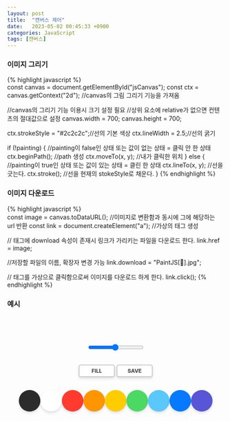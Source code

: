 ```yaml
---
layout: post
title:  "캔버스 제어"
date:   2023-05-02 00:45:33 +0900
categories: JavaScript
tags: [캔버스]
---
```


### 이미지 그리기

{% highlight javascript %}   
const canvas = document.getElementById("jsCanvas");
const ctx = canvas.getContext("2d"); //canvas의 그림 그리기 기능을 가져옴

//canvas의 그리기 기능 이용시 크기 설정 필요
//상위 요소에 relative가 없으면 컨텐츠의 절대값으로 설정
canvas.width = 700;
canvas.height = 700;

ctx.strokeStyle = "#2c2c2c";//선의 기본 색상
ctx.lineWidth = 2.5;//선의 굵기

if (!painting) {
    //painting이 false인 상태 또는 값이 없는 상태 = 클릭 안 한 상태
    ctx.beginPath(); //path 생성
    ctx.moveTo(x, y); //내가 클릭한 위치
} else {
    //painting이 true인 상태 또는 값이 있는 상태 = 클린 한 상태
    ctx.lineTo(x, y); //선을 긋는다.
    ctx.stroke(); //선을 현재의 stokeStyle로 채운다.
}
{% endhighlight %}

### 이미지 다운로드

{% highlight javascript %}   
const image = canvas.toDataURL(); //이미지로 변환함과 동시에 그에 해당하는 url 반환
const link = document.createElement("a"); //가상의  태그 생성

//<a> 태그에 download 속성이 존재시 링크가 가리키는 파일을 다운로드 한다.
link.href = image;

//저장할 파일의 이름, 확장자 변경 가능
link.download = "PaintJS[🎨].jpg";

//<a> 태그를 가상으로 클릭함으로써 이미지를 다운로드 하게 한다.
link.click();
{% endhighlight %}

### 예시

<style>
    .canvas {
    width: 700px;
    height: 700px;
    background-color: white;
    border-radius: 15px;
    box-shadow: 0 4px 6px rgba(50, 50, 93, 0.11), 0 1px 3px rgba(0, 0, 0, 0.08);
    }

    .controls {
    margin-top: 80px;
    display: flex;
    flex-direction: column;
    align-items: center;
    }

    .controls .controls__btns {
    margin-bottom: 30px;
    }

    .controls__btns button {
    all: unset;
    cursor: pointer;
    background-color: white;
    padding: 5px 0px;
    width: 80px;
    text-align: center;
    border-radius: 5px;
    box-shadow: 0 4px 6px rgba(50, 50, 93, 0.11), 0 1px 3px rgba(0, 0, 0, 0.08);
    border: 2px solid rgba(0, 0, 0, 0.2);
    color: rgba(0, 0, 0, 0.7);
    text-transform: uppercase;
    font-weight: 800;
    font-size: 12px;
    }

    .controls__btns button:active {
    transform: scale(0.98);
    }

    .controls .controls__colors {
    display: flex;
    }

    .controls__colors .controls__color {
    width: 50px;
    height: 50px;
    border-radius: 25px;
    cursor: pointer;
    box-shadow: 0 4px 6px rgba(50, 50, 93, 0.11), 0 1px 3px rgba(0, 0, 0, 0.08);
    }

    .controls .controls__range {
    margin-bottom: 30px;
    }
</style>

<canvas id="jsCanvas" class="canvas"></canvas>
<div class="controls">
    <div class="controls__range">
    <input
        type="range"
        id="jsRange"
        min="0.1"
        max="5"
        value="2.5"
        step="0.1"
    />
    </div>
    <div class="controls__btns">
    <button id="jsMode">Fill</button>
    <button id="jsSave">Save</button>
    </div>
    <div class="controls__colors" id="jsColors">
        <div class="controls__color jsColor" style="background-color: #2c2c2c"></div>
        <div class="controls__color jsColor" style="background-color: white"></div>
        <div class="controls__color jsColor" style="background-color: #ff3b30"></div>
        <div class="controls__color jsColor" style="background-color: #ff9500"></div>
        <div class="controls__color jsColor" style="background-color: #ffcc00"></div>
        <div class="controls__color jsColor" style="background-color: #4cd963"></div>
        <div class="controls__color jsColor" style="background-color: #5ac8fa"></div>
        <div class="controls__color jsColor" style="background-color: #0579ff"></div>
        <div class="controls__color jsColor" style="background-color: #5856d6"></div>
    </div>
</div>

<script>
    const canvas = document.getElementById("jsCanvas");
    const ctx = canvas.getContext("2d"); /* canvas의 그림 그리기 기능을 가져옴 */
    const colors = document.getElementsByClassName("jsColor");
    const range = document.getElementById("jsRange");
    const mode = document.getElementById("jsMode");
    const saveBtn = document.getElementById("jsSave");

    const INITIAL_COLOR = "#2c2c2c";
    const CANVAS_SIZE = 700;

    /* canvas의 그리기 기능 이용시 크기 설정 필요 */
    canvas.width = CANVAS_SIZE;
    canvas.height = CANVAS_SIZE;

    /* 이미지 저장시 기본 배경이 투명으로 처리되는거 방지용 */
    ctx.fillStyle = "white";
    ctx.fillRect(0, 0, CANVAS_SIZE, CANVAS_SIZE);

    ctx.strokeStyle = INITIAL_COLOR; /* 선의 기본 색상 */
    ctx.fillStyle = INITIAL_COLOR; /* 면의 기본 색상 */

    ctx.lineWidth = 2.5; /* 선의 굵기 */

    let painting = false; /* 그리기 */
    let filling = false; /* 채우기 */

    /* s:마우스 업/다운 이벤트 */
    function stopPainting() {
        painting = false;
    }
    function startPainting() {
        painting = true;
    }
    /* e:마우스 업/다운 이벤트 */

    /* s:마우스 무브 이벤트 */
    function onMouseMove(event) {
        /* 마우스의 위치값 설정 */
        /* 상위 요소에 relative가 없으면 컨텐츠의 절대값으로 설정 */
        const x = event.offsetX;
        const y = event.offsetY;

        if (!painting) {
            /* painting이 false인 상태 또는 값이 없는 상태 = 클릭 안 한 상태 */
            ctx.beginPath(); /* path 생성 */
            ctx.moveTo(x, y); /* 내가 클릭한 위치 */
        } else {
            /* painting이 true인 상태 또는 값이 있는 상태 = 클린 한 상태 */
            ctx.lineTo(x, y); /* 선을 긋는다. */
            ctx.stroke(); /* 선을 현재의 stokeStyle로 채운다. */
        }
    }
    /* e:마우스 무브 이벤트 */

    /* s:색상 변경 이벤트 */
    function handleColorClick(event) {
        /* console.log(event.target.style); */
        const color = event.target.style.backgroundColor;
        ctx.strokeStyle = color;
        ctx.fillStyle = color;
    }
    /* e:색상 변경 이벤트 */

    /* s:사이즈 변경 이벤트 */
    function handleRangeChange(event) {
        const size = event.target.value;
        ctx.lineWidth = size;
    }
    /* e:사이즈 변경 이벤트 */

    /* s:모드 변경 이벤트 */
    function handleModeClick() {
        if (filling === true) {
            filling = false;
            mode.innerText = "Fill";
        } else {
            filling = true;
            mode.innerText = "Paint";
        }
    }
    /* e:모드 변경 이벤트 */

    /* s:채우기 이벤트 */
    function handleCanvasClick() {
        if (filling) {
            ctx.fillRect(0, 0, CANVAS_SIZE, CANVAS_SIZE);
        }
    }
    /* e:채우기 이벤트 */

    /* s:이미지 저장 관련 이벤트 */
    function handleCM(event) {
        event.preventDefault(); /* 이벤트 생성 방지 - 마우스 우클릭 목적 */
    }

    function handleSaveClick() {
        const image = canvas.toDataURL(); /* 이미지로 변환함과 동시에 그에 해당하는 url 반환 */
        const link = document.createElement("a"); /* 가상의 <a> 태그 생성 */
        link.href = image;
        /* <a> 태그에 download 속성이 존재시 링크가 가리키는 파일을 다운로드 한다. */
        /* 저장할 파일의 이름, 확장자 변경 가능 */
        link.download = "PaintJS[🎨].jpg";
        /* <a> 태그를 가상으로 클릭함으로써 이미지를 다운로드 하게 한다. */
        link.click();
    }
    /* e:이미지 저장 관련 이벤트 */

    /* s:캔버스 관련 이벤트 리스너 추가 */
    if (canvas) {
        /* canvas가 존재하는 경우 */
        /* if(변수===null){}같이 쓰지말고 이렇게 쓰자 */
        canvas.addEventListener("mousemove", onMouseMove);
        canvas.addEventListener("mousedown", startPainting); /* 마우스 왼쪽 버튼을 누르고 있는 상태 */
        canvas.addEventListener("mouseup", stopPainting);
        canvas.addEventListener("mouseleave", stopPainting);
        canvas.addEventListener("click", handleCanvasClick);
        canvas.addEventListener("contextmenu", handleCM); /* 이미지 저장 관련 */
    }
    /* e:캔버스 관련 이벤트 리스너 추가 */

    /* s:색상 변경 관련 이벤트 리스너 추가 */
    /*
        console.log(Array.from(color));
        Array.from은 Object에서 Array를 만든다.
        forEach를 통해 Array 안에 있는 모든 요소들에게 이벤트를 추가한다.
        Lambda를 이용해서 코드를 간결하게 만든다.
        단 this가 필요한 경우에는 Lambda를 이용하지 않는 것이 좋다.
    */
    Array.from(colors).forEach((color) =>
        color.addEventListener("click", handleColorClick)
    );
    /* e:색상 변경 관련 이벤트 리스너 추가 */

    /* s:사이즈 변경 관련 이벤트 리스너 추가 */
    if (range) {
        range.addEventListener("input", handleRangeChange);
    }
    /* e:사이즈 변경 관련 이벤트 리스너 추가 */

    /* s:모드 변경 관련 이벤트 리스너 추가 */
    if (mode) {
        mode.addEventListener("click", handleModeClick);
    }
    /* e:모드 변경 관련 이벤트 리스너 추가 */

    /* s:이미지 저장 관련 이벤트 리스너 추가 */
    if (saveBtn) {
        saveBtn.addEventListener("click", handleSaveClick);
    }
    /* e:이미지 저장 관련 이벤트 리스너 추가 */
</script>